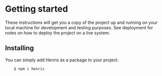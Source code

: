 # Getting started

These instructions will get you a copy of the project up and running on your local machine for development and testing purposes. See deployment for notes on how to deploy the project on a live system.

## Installing
You can simply add Henris as a package to your project.

```
	$ npm i henris
```
